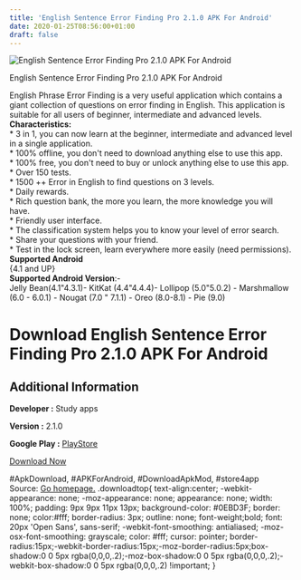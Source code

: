 ```yaml
---
title: 'English Sentence Error Finding Pro 2.1.0 APK For Android'
date: 2020-01-25T08:56:00+01:00
draft: false
---
```


![English Sentence Error Finding Pro 2.1.0 APK For Android](https://i1.wp.com/apkhome.net/wp-content/uploads/2020/01/English-Sentence-Error-Finding-Pro-2.1.0.png "English Sentence Error Finding Pro 2.1.0 APK For Android")

  

English Sentence Error Finding Pro 2.1.0 APK For Android

English Phrase Error Finding is a very useful application which contains a giant collection of questions on error finding in English. This application is suitable for all users of beginner, intermediate and advanced levels.  
**Characteristics:**  
\* 3 in 1, you can now learn at the beginner, intermediate and advanced level in a single application.  
\* 100% offline, you don't need to download anything else to use this app.  
\* 100% free, you don't need to buy or unlock anything else to use this app.  
\* Over 150 tests.  
\* 1500 ++ Error in English to find questions on 3 levels.  
\* Daily rewards.  
\* Rich question bank, the more you learn, the more knowledge you will have.  
\* Friendly user interface.  
\* The classification system helps you to know your level of error search.  
\* Share your questions with your friend.  
\* Test in the lock screen, learn everywhere more easily (need permissions).  
**Supported Android**  
{4.1 and UP}  
**Supported Android Version**:-  
Jelly Bean(4.1"4.3.1)- KitKat (4.4"4.4.4)- Lollipop (5.0"5.0.2) - Marshmallow (6.0 - 6.0.1) - Nougat (7.0 " 7.1.1) - Oreo (8.0-8.1) - Pie (9.0)

Download English Sentence Error Finding Pro 2.1.0 APK For Android
=================================================================

Additional Information
----------------------

**Developer :** Study apps

**Version :** 2.1.0

**Google Play :** [PlayStore](https://play.google.com/store/apps/details?id=com.english.finding.be)

  

[Download Now](https://store4app.co/post/english-sentence-error-finding-pro-2-1-0-apk-for-android_1579938780)

  
#ApkDownload, #APKForAndroid, #DownloadApkMod, #store4app  
Source: [Go homepage.](https://store4app.co/post/english-sentence-error-finding-pro-2-1-0-apk-for-android_1579938780) .downloadtop{ text-align:center; -webkit-appearance: none; -moz-appearance: none; appearance: none; width: 100%; padding: 9px 9px 11px 13px; background-color: #0EBD3F; border: none; color:#fff; border-radius: 3px; outline: none; font-weight;bold; font: 20px 'Open Sans', sans-serif; -webkit-font-smoothing: antialiased; -moz-osx-font-smoothing: grayscale; color: #fff; cursor: pointer; border-radius:15px;-webkit-border-radius:15px;-moz-border-radius:5px;box-shadow:0 0 5px rgba(0,0,0,.2);-moz-box-shadow:0 0 5px rgba(0,0,0,.2);-webkit-box-shadow:0 0 5px rgba(0,0,0,.2) !important; }